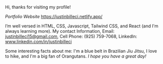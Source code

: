  Hi, thanks for visiting my profile!

 *Portfolio Website* https://justinbilleci.netlify.app/
 
 I’m well versed in HTML, CSS, Javascript, Tailwind CSS, and React (and I'm always learning more).
 My contact Information, Email: justinbilleci15@gmail.com, Cell Phone: (925) 759-7068, LinkedIn: www.linkedin.com/in/justinbilleci

Some interesting facts about me: I'm a blue belt in Brazilian Jiu Jitsu, I love to hike, and I'm a big fan of Orangutans. 
*I hope you have a great day!*
